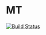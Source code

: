 # MT

[![Build Status](https://travis-ci.org/iMega/mt.svg?branch=master)](https://travis-ci.org/iMega/mt)
